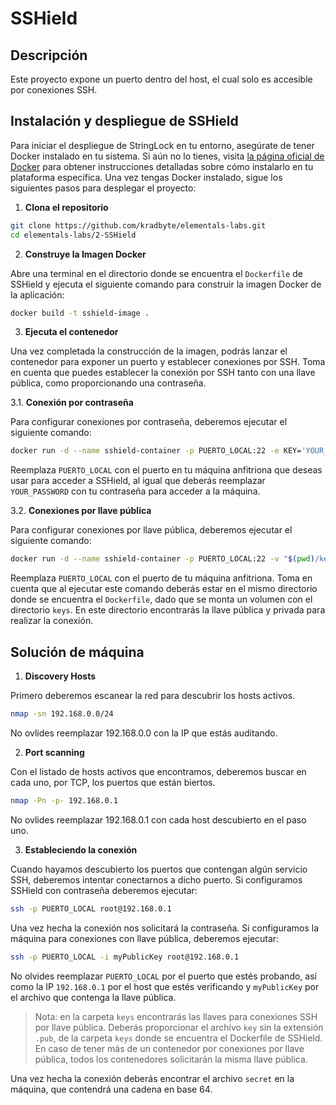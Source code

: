 # SSHield

## Descripción
Este proyecto expone un puerto dentro del host, el cual solo es accesible por conexiones SSH.

## Instalación y despliegue de SSHield

Para iniciar el despliegue de StringLock en tu entorno, asegúrate de tener Docker instalado en tu sistema. Si aún no lo tienes, visita [la página oficial de Docker](https://docs.docker.com/get-docker/) para obtener instrucciones detalladas sobre cómo instalarlo en tu plataforma específica.
Una vez tengas Docker instalado, sigue los siguientes pasos para desplegar el proyecto:

1. **Clona el repositorio**

```bash
git clone https://github.com/kradbyte/elementals-labs.git
cd elementals-labs/2-SSHield
```

2. **Construye la Imagen Docker**

Abre una terminal en el directorio donde se encuentra el `Dockerfile` de SSHield y ejecuta el siguiente comando para construir la imagen Docker de la aplicación:

```bash
docker build -t sshield-image .
```

3. **Ejecuta el contenedor**

Una vez completada la construcción de la imagen, podrás lanzar el contenedor para exponer un puerto y establecer conexiones por SSH.
Toma en cuenta que puedes establecer la conexión por SSH tanto con una llave pública, como proporcionando una contraseña.

3.1. **Conexión por contraseña**

Para configurar conexiones por contraseña, deberemos ejecutar el siguiente comando:

```bash
docker run -d --name sshield-container -p PUERTO_LOCAL:22 -e KEY='YOUR_PASSWORD' sshield-image
```

Reemplaza `PUERTO_LOCAL` con el puerto en tu máquina anfitriona que deseas usar para acceder a SSHield, al igual que deberás reemplazar `YOUR_PASSWORD` con tu contraseña para acceder a la máquina.

3.2. **Conexiones por llave pública**

Para configurar conexiones por llave pública, deberemos ejecutar el siguiente comando:

```bash
docker run -d --name sshield-container -p PUERTO_LOCAL:22 -v "$(pwd)/keys:/keys" sshield-image
```

Reemplaza `PUERTO_LOCAL` con el puerto de tu máquina anfitriona. Toma en cuenta que al ejecutar este comando deberás estar en el mismo directorio donde se encuentra el `Dockerfile`, dado que se monta un volumen con el directorio `keys`. En este directorio encontrarás la llave pública y privada para realizar la conexión.

## Solución de máquina

1. **Discovery Hosts**

Primero deberemos escanear la red para descubrir los hosts activos.

```bash
nmap -sn 192.168.0.0/24
```

No ovlides reemplazar 192.168.0.0 con la IP que estás auditando.

2. **Port scanning**

Con el listado de hosts activos que encontramos, deberemos buscar en cada uno, por TCP, los puertos que están biertos.

```bash
nmap -Pn -p- 192.168.0.1
```

No ovlides reemplazar 192.168.0.1 con cada host descubierto en el paso uno.

3. **Estableciendo la conexión**

Cuando hayamos descubierto los puertos que contengan algún servicio SSH, deberemos intentar conectarnos a dicho puerto. Si configuramos SSHield con contraseña deberemos ejecutar:

```bash
ssh -p PUERTO_LOCAL root@192.168.0.1
```

Una vez hecha la conexión nos solicitará la contraseña.
Si configuramos la máquina para conexiones con llave pública, deberemos ejecutar:

```bash
ssh -p PUERTO_LOCAL -i myPublicKey root@192.168.0.1
```

No olvides reemplazar `PUERTO_LOCAL` por el puerto que estés probando, así como la IP `192.168.0.1` por el host que estés verificando y `myPublicKey` por el archivo que contenga la llave pública.

> Nota: en la carpeta `keys` encontrarás las llaves para conexiones SSH por llave pública. Deberás proporcionar el archivo `key` sin la extensión `.pub`, de la carpeta `keys` donde se encuentra el Dockerfile de SSHield. En caso de tener más de un contenedor por conexiones por llave pública, todos los contenedores solicitarán la misma llave pública.

Una vez hecha la conexión deberás encontrar el archivo `secret` en la máquina, que contendrá una cadena en base 64.
